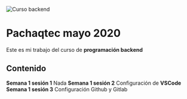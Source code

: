![Curso backend](https://www.pachaqtec.edu.pe/img/whatsappImage.png)
# Pachaqtec mayo 2020
Este es mi trabajo del curso de **programación backend**
## Contenido
**Semana 1 sesión 1**
Nada
**Semana 1 sesión 2**
Configuración de **VSCode**
**Semana 1 sesión 3**
Configuración Github y Gitlab 
